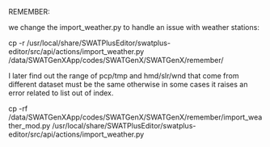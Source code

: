 REMEMBER:

we change the import_weather.py to handle an issue with weather stations:

cp -r /usr/local/share/SWATPlusEditor/swatplus-editor/src/api/actions/import_weather.py /data/SWATGenXApp/codes/SWATGenX/SWATGenX/remember/

I later find out the range of pcp/tmp and hmd/slr/wnd that come from different dataset must be the same otherwise in some cases it raises an error related to list out of index. 



cp -rf /data/SWATGenXApp/codes/SWATGenX/SWATGenX/remember/import_weather_mod.py /usr/local/share/SWATPlusEditor/swatplus-editor/src/api/actions/import_weather.py 